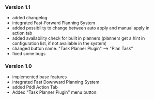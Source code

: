### Version 1.1
- added changelog
- integrated Fast-Forward Planning System
- added possibility to change between auto apply and manual apply in action tab
- added availability check for built in planners (planners get a hint in configuration list, if not available in the system)
- changed button name: "Task Planner Plugin" --> "Plan Task"
- fixed some bugs

### Version 1.0
- implemented base features
- integrated Fast Downward Planning System
- added Pddl Action Tab
- Added "Task Planner Plugin" menu button
